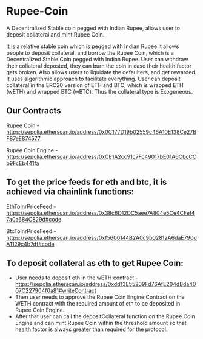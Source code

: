 # Rupee-Coin
A Decentralized Stable coin pegged with Indian Rupee, allows user to deposit collateral and mint Rupee Coin.

It is a relative stable coin which is pegged with Indian Rupee
It allows people to deposit collateral, and borrow the Rupee Coin, which is a Decentralized Stable Coin pegged with Indian Rupee. User can withdraw their collateral deposted, they can burn the coin in case their health factor gets broken. Also allows users to liquidate the defaulters, and get rewarded.
It uses algorithmic approach to facilitate everything.
User can deposit collateral in the ERC20 version of ETH and BTC, which is wrapped ETH (wETH) and wrapped BTC (wBTC). Thus the collateral type is Exogeneous.

## Our Contracts
Rupee Coin - https://sepolia.etherscan.io/address/0x0C177D19b02559c46A10E138Ce27BF87eE874577

Rupee Coin Engine - https://sepolia.etherscan.io/address/0xCE1A2cc91c7Fc49017bE01A6CbcCCb9FcEb441fa

## To get the price feeds for eth and btc, it is achieved via chainlink functions:
EthToInrPriceFeed - https://sepolia.etherscan.io/address/0x38c6D12DC5aee7A804e5Ce4CFef47a0a684C829d#code

BtcToInrPriceFeed - https://sepolia.etherscan.io/address/0xf5600144B2A0c9b02812A6daE790dA1129c4b7df#code

## To deposit collateral as eth to get Rupee Coin:
- User needs to deposit eth in the wETH contract - https://sepolia.etherscan.io/address/0xdd13E55209Fd76AfE204dBda4007C227904f0a81#writeContract
- Then user needs to approve the Rupee Coin Engine Contract on the WETH contract with the required amount of eth to be deposited in Rupee Coin Engine.
- After that user can call the depositCollateral function on the Rupee Coin Engine and can mint Rupee Coin within the threshold amount so that health factor is always greater than required for the protocol.
